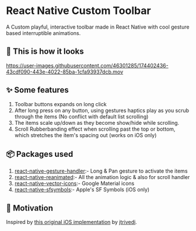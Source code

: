 # React Native Custom Toolbar

A Custom playful, interactive toolbar made in React Native with cool gesture based interruptible animations.

## 👀 This is how it looks

https://user-images.githubusercontent.com/46301285/174402436-43cdf090-443e-4022-85ba-1cfa93937dcb.mov

## ✨ Some features

1. Toolbar buttons expands on long click
2. After long press on any button, using gestures haptics play as you scrub through the items (No conflict with default list scrolling)
3. The items scale up/down as they become show/hide while scrolling.
4. Scroll Rubberbanding effect when scrolling past the top or bottom, which stretches the item's spacing out (works on iOS only)

## 📦 Packages used

1. [react-native-gesture-handler](https://github.com/software-mansion/react-native-gesture-handler):- Long & Pan gesture to activate the items
2. [react-native-reanimated](https://github.com/software-mansion/react-native-reanimated):- All the animation logic & also for scroll handler
3. [react-native-vector-icons](https://github.com/oblador/react-native-vector-icons):- Google Material icons
4. [react-native-sfsymbols](https://github.com/birkir/react-native-sfsymbols):- Apple's SF Symbols (iOS only)

## 🌻 Motivation

Inspired by [this original iOS implementation](https://twitter.com/jmtrivedi/status/1517561485622321152) by [jtrivedi](https://github.com/jtrivedi).
